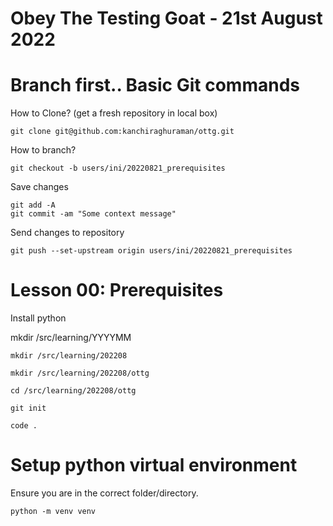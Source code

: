 # Obey The Testing Goat - 21st August 2022


# Branch first.. Basic Git commands

How to Clone? (get a fresh repository in local box)
```
git clone git@github.com:kanchiraghuraman/ottg.git
```

How to branch?

```
git checkout -b users/ini/20220821_prerequisites
```

Save changes
```
git add -A
git commit -am "Some context message"
```

Send changes to repository
```
git push --set-upstream origin users/ini/20220821_prerequisites
```


# Lesson 00: Prerequisites

Install python

mkdir /src/learning/YYYYMM

```
mkdir /src/learning/202208

mkdir /src/learning/202208/ottg

cd /src/learning/202208/ottg

git init

code .
```

# Setup python virtual environment

Ensure you are in the correct folder/directory.
```
python -m venv venv

```